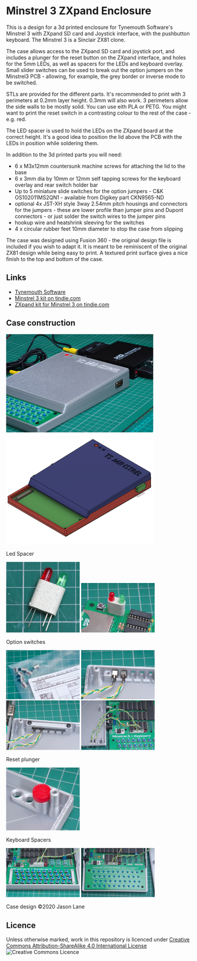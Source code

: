 # Minstrel 3 ZXpand Enclosure
This is a design for a 3d printed enclosure for Tynemouth Software's
Minstrel 3 with ZXpand SD card and Joystick interface, with the pushbutton
keyboard. The Minstrel 3 is a Sinclair ZX81 clone.

The case allows access to the ZXpand SD card and joystick port, and includes a plunger for the reset button on the ZXpand interface, and holes for the 5mm LEDs, as well as spacers for the LEDs and keyboard overlay. Small slider switches can be used to break out the option jumpers on the Minstrel3 PCB - allowing, for example, the grey border or inverse mode to be switched.

STLs are provided for the different parts. It's recommended to print with 3 perimeters at 0.2mm layer height. 0.3mm will also work. 3 perimeters allow the side walls to be mostly solid. You can use eith PLA or PETG. You might want to print the reset switch in a contrasting colour to the rest of the case - e.g. red.

The LED spacer is used to hold the LEDs on the ZXpand board at the correct height. It's a good idea to position the lid above the PCB with the LEDs in position while soldering them.

In addition to the 3d printed parts you will need:

* 6 x M3x12mm countersunk machine screws for attaching the lid to the base
* 6 x 3mm dia by 10mm or 12mm self tapping screws for the keyboard overlay and rear switch holder bar
* Up to 5 miniature slide switches for the option jumpers - C&K OS102011MS2QN1 - available from Digikey part CKN9565-ND
* optional 4x JST-XH style 3way 2.54mm pitch housings and connectors for the jumpers - these are lower profile than jumper pins and Dupont connectors - or just solder the switch wires to the jumper pins
* hookup wire and heatshrink sleeving for the switches
* 4 x circular rubber feet 10mm diameter to stop the case from slipping

The case was designed using Fusion 360 - the original design file is
included if you wish to adapt it. It is meant to be reminiscent of the original ZX81 design while being easy to print. A textured print surface gives a nice finish to the top and bottom of the case.

## Links

* [Tynemouth Software](http://www.tynemouthsoftware.co.uk/)
* [Minstrel 3 kit on tindie.com](https://www.tindie.com/products/tynemouthsw/minstrel-issue-3-zx81-compatible-computer-kit/)
* [ZXpand kit for Minstrel 3 on tindie.com](https://www.tindie.com/products/tynemouthsw/minstrel-zxpand-sd-card-disk-drive-for-minstrels/)

## Case construction

<img src="images/minstrel3.jpg" alt="Minstrel 3 in 3d printed case" width="400">
<img src="images/MinstrelZXpandCase.png" alt="Minstrel 3 in 3d printed case" width="400">


Led Spacer

<img src="images/ledspacer.jpg" alt="LED spacer" width="200">
<img src="images/leds-soldered2.jpg" alt="LED soldered" width="200">

Option switches

<img src="images/option-switches4.jpg" alt="Option Switches" width="200">
<img src="images/option-switches1.jpg" alt="Option Switches" width="200">
<img src="images/option-switches2.jpg" alt="Option Switches" width="200">
<img src="images/switchwiring.jpg" alt="Option Switches" width="200">

Reset plunger

<img src="images/reset.jpg" alt="Reset" width="200">

Keyboard Spacers

<img src="images/keyboard-spacers.jpg" alt="Keyboard Spacers" width="200">
<img src="images/keyboard-screws.jpg" alt="Keyboard" width="200">

Case design ©2020 Jason Lane

## Licence

Unless otherwise marked, work in this repository is licenced under [Creative Commons Attribution-ShareAlike 4.0 International License](http://creativecommons.org/licenses/by-sa/4.0/)  ![Creative Commons Licence](https://i.creativecommons.org/l/by-sa/4.0/88x31.png)
